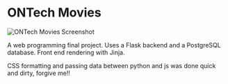 # ONTech Movies

![ONTech Movies Screenshot](/ontechmovies.png)

A web programming final project. Uses a Flask backend and a PostgreSQL database.
Front end rendering with Jinja.

CSS formatting and passing data between python and js was done quick and dirty, forgive me!!
